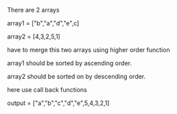 There are 2 arrays

 array1 = ["b","a","d","e",c]

array2 = [4,3,2,5,1]

have to merge this two arrays using higher order function

array1 should be sorted by ascending order.

array2 should be sorted on by descending order.

here use call back functions

output =  ["a","b","c","d","e",5,4,3,2,1]
